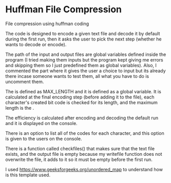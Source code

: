 # Huffman File Compression
 File compression using huffman coding

The code is designed to encode a given text file and decode it by default during the first run, then it asks the user to pick the next step (whether he wants to decode or encode).

The path of the input and output files are global variables defined inside the program (I tried making them inputs but the program kept giving me errors and skipping them so I just predefined them as global variables). Also, I commented the part where it gives the user a choice to input but its already there incase someone wants to test them, all what you have to do is uncomment them.

The <L> is defined as MAX_LENGTH and it is defined as a global variable. It is calculated at the final encoding step (before adding it to the file), each character's created bit code is checked for its length, and the maximum length is the <L>.
 
The efficiency is calculated after encoding and decoding the default run and it is displayed on the console.

There is an option to list all of the codes for each character, and this option is given to the users on the console.

There is a function called checkfiles() that makes sure that the text file exists, and the output file is empty because my writefile function does not overwrite the file, it adds to it so it must be empty before the first run.


I used https://www.geeksforgeeks.org/unordered_map to understand how is this template used.
